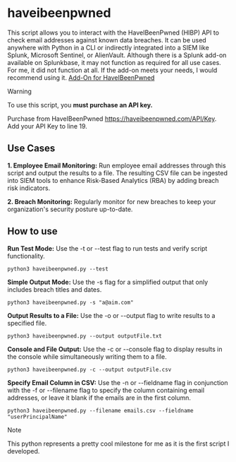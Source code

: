 # haveibeenpwned
This script allows you to interact with the HaveIBeenPwned (HIBP) API to check email addresses against known data breaches. It can be used anywhere with Python in a CLI or indirectly integrated into a SIEM like Splunk, Microsoft Sentinel, or AlienVault. Although there is a Splunk add-on available on Splunkbase, it may not function as required for all use cases. For me, it did not function at all. If the add-on meets your needs, I would recommend using it. [Add-On for HaveIBeenPwned](https://splunkbase.splunk.com/app/5050)

> [!WARNING]
> To use this script, you **must purchase an API key.**
> 
> Purchase from HaveIBeenPwned https://haveibeenpwned.com/API/Key. Add your API Key to line 19. 

## Use Cases
**1. Employee Email Monitoring:** Run employee email addresses through this script and output the results to a file. The resulting CSV file can be ingested into SIEM tools to enhance Risk-Based Analytics (RBA) by adding breach risk indicators.

**2. Breach Monitoring:** Regularly monitor for new breaches to keep your organization's security posture up-to-date.


## How to use

**Run Test Mode:** Use the -t or --test flag to run tests and verify script functionality.

`python3 haveibeenpwned.py --test`

**Simple Output Mode:** Use the -s flag for a simplified output that only includes breach titles and dates.

`python3 haveibeenpwned.py -s "a@aim.com"`

**Output Results to a File:** Use the -o or --output flag to write results to a specified file.

`python3 haveibeenpwned.py --output outputFile.txt`

**Console and File Output:** Use the -c or --console flag to display results in the console while simultaneously writing them to a file.

`python3 haveibeenpwned.py -c --output outputFile.csv`

**Specify Email Column in CSV:** Use the -n or --fieldname flag in conjunction with the -f or --filename flag to specify the column containing email addresses, or leave it blank if the emails are in the first column.

`python3 haveibeenpwned.py --filename emails.csv --fieldname "userPrincipalName"`

> [!NOTE]
> This python represents a pretty cool milestone for me as it is the first script I developed.

